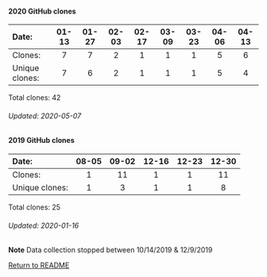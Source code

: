 #### 2020 GitHub clones
Date:		 |   01-13   |       01-27   |       02-03   |  02-17  |  03-09  |  03-23  |  04-06  |  04-13
|:---    |:---:  |:---:  |:---:  |:---:  |:---:  |:---:  |:---:  |:---:
Clones:	 |     7       |       7       |       2       |  1      |  1      |  1      |  5      |  6
Unique   clones:  | 7       |       6       |       2  |      1  |      1  |      1  |      5  |      4

Total clones: 42
###### Updated: 2020-05-07

#### 2019 GitHub clones
Date:    |        08-05   |       09-02   |  12-16  |  12-23  |  12-30
|:---    |:---:   |:---:  |:---:  |:---:  |:---:
Clones:  |        1       |       11      |  1      |  1  |  11
Unique   clones:  |       1       |       3  |      1  |      1  |      8

Total clones: 25
###### Updated: 2020-01-16
**Note**  Data collection stopped between 10/14/2019 & 12/9/2019

[Return to README](https://github.com/BradleyA/dmonitor#dmonitor)
